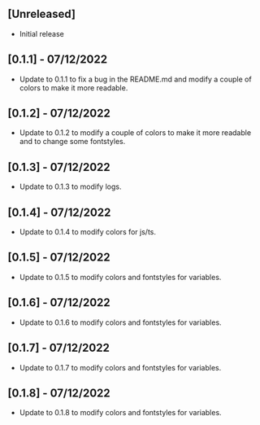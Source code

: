 ## [Unreleased]

- Initial release

## [0.1.1] - 07/12/2022

- Update to 0.1.1 to fix a bug in the README.md and modify a couple of colors to make it more readable.

## [0.1.2] - 07/12/2022

- Update to 0.1.2 to modify a couple of colors to make it more readable and to change some fontstyles.

## [0.1.3] - 07/12/2022

- Update to 0.1.3 to modify logs.

## [0.1.4] - 07/12/2022

- Update to 0.1.4 to modify colors for js/ts.

## [0.1.5] - 07/12/2022

- Update to 0.1.5 to modify colors and fontstyles for variables.

## [0.1.6] - 07/12/2022

- Update to 0.1.6 to modify colors and fontstyles for variables.

## [0.1.7] - 07/12/2022

- Update to 0.1.7 to modify colors and fontstyles for variables.

## [0.1.8] - 07/12/2022

- Update to 0.1.8 to modify colors and fontstyles for variables.